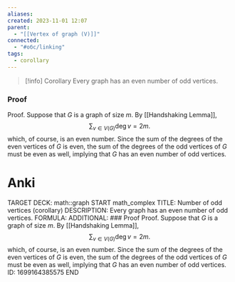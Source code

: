 ```yaml
---
aliases: 
created: 2023-11-01 12:07
parent:
  - "[[Vertex of graph (V)]]"
connected:
  - "#обс/linking"
tags:
  - corollary
---
```

> [!info] Corollary
> Every graph has an even number of odd vertices.

### Proof
Proof. Suppose that $G$ is a graph of size $m$. By [[Handshaking Lemma]],
$$\sum_{v\in V(G)}\deg v=2m.$$
which, of course, is an even number. Since the sum of the degrees of the even vertices of $G$ is even, the sum of the degrees of the odd vertices of $G$ must be even as well, implying that $G$ has an even number of odd vertices.

 # Anki
TARGET DECK: math::graph
START
math_complex
TITLE: Number of odd vertices (corollary)
DESCRIPTION: Every graph has an even number of odd vertices.
FORMULA: 
ADDITIONAL: ### Proof
Proof. Suppose that $G$ is a graph of size $m$. By [[Handshaking Lemma]],
$$\sum_{v\in V(G)}\deg v=2m.$$
which, of course, is an even number. Since the sum of the degrees of the even vertices of $G$ is even, the sum of the degrees of the odd vertices of $G$ must be even as well, implying that $G$ has an even number of odd vertices.
ID: 1699164385575
END












